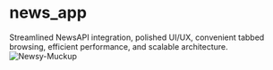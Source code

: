 # news_app
Streamlined NewsAPI integration, polished UI/UX, convenient tabbed browsing, efficient performance, and scalable architecture.
![Newsy-Muckup](https://github.com/i4sam/Flutter_Newsy_App/assets/55387675/e85ba588-a224-4be5-98b1-1ae1370d29df)
